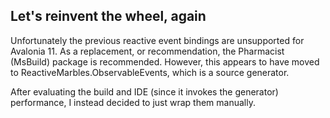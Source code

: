 ﻿
## Let's reinvent the wheel, again

Unfortunately the previous reactive event bindings are unsupported for Avalonia 11. As a replacement, or recommendation,
the Pharmacist (MsBuild) package is recommended. However, this appears to have moved to ReactiveMarbles.ObservableEvents,
which is a source generator.

After evaluating the build and IDE (since it invokes the generator) performance, I instead decided to just wrap them
manually. 
